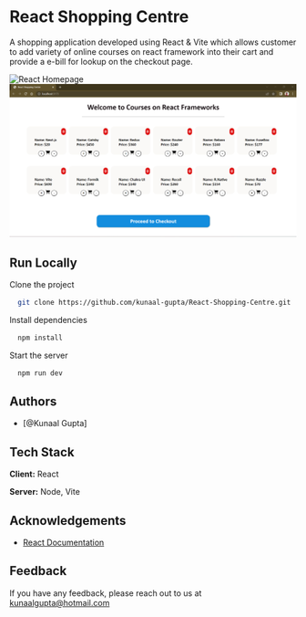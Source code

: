 
# React Shopping Centre

A shopping application developed using React & Vite which allows customer to add variety of online courses on react framework into their cart and provide a e-bill for lookup on the checkout page.

![React Homepage](/src/Homepage.jsx)
![React Dashboard](/src/ReactShoppingCentre.png)


## Run Locally

Clone the project

```bash
  git clone https://github.com/kunaal-gupta/React-Shopping-Centre.git
```

Install dependencies

```bash
  npm install
```

Start the server

```bash
  npm run dev
```


## Authors

- [@Kunaal Gupta]


## Tech Stack

**Client:** React

**Server:** Node, Vite


## Acknowledgements

 - [React Documentation](https://react.dev/)

## Feedback

If you have any feedback, please reach out to us at kunaalgupta@hotmail.com

